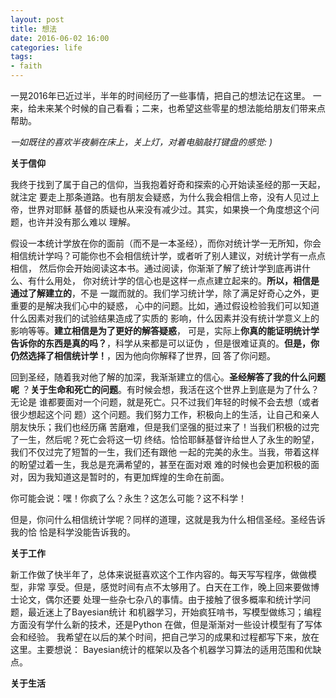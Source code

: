 ```yaml
---
layout: post
title: 想法
date: 2016-06-02 16:00
categories: life
tags:
- faith
---
```


一晃2016年已近过半，半年的时间经历了一些事情，把自己的想法记在这里。
一来，给未来某个时候的自己看看；二来，也希望这些零星的想法能给朋友们带来点帮助。

*一如既往的喜欢半夜躺在床上，关上灯，对着电脑敲打键盘的感觉: )*

**关于信仰**

我终于找到了属于自己的信仰，当我抱着好奇和探索的心开始读圣经的那一天起，就注定
要走上那条道路。也有朋友会疑惑，为什么我会相信上帝，没有人见过上帝，世界对耶稣
基督的质疑也从来没有减少过。其实，如果换一个角度想这个问题，也许并没有那么难以
理解。

假设一本统计学放在你的面前（而不是一本圣经），而你对统计学一无所知，你会
相信统计学吗？可能你也不会相信统计学，或者听了别人建议，对统计学有一点点相信，
然后你会开始阅读这本书。通过阅读，你渐渐了解了统计学到底再讲什么、有什么用处，
你对统计学的信心也是这样一点点建立起来的。**所以，相信是通过了解建立的**，不是
一蹴而就的。我们学习统计学，除了满足好奇心之外，更重要的是解决我们心中的疑惑，
心中的问题。比如，通过假设检验我们可以知道什么因素对我们的试验结果造成了实质的
影响，什么因素并没有统计学意义上的影响等等。**建立相信是为了更好的解答疑惑**，
可是，实际上**你真的能证明统计学告诉你的东西是真的吗？**，科学从来都是可以证伪
，但是很难证真的。**但是，你仍然选择了相信统计学！**，因为他向你解释了世界，回
答了你问题。

回到圣经，随着我对他了解的加深，我渐渐建立的信心。**圣经解答了我的什么问题呢**
？**关于生命和死亡的问题**。有时候会想，我活在这个世界上到底是为了什么？无论是
谁都要面对一个问题，就是死亡。只不过我们年轻的时候不会去想（或者很少想起这个问
题）这个问题。我们努力工作，积极向上的生活，让自己和亲人朋友快乐；我们也经历痛
苦磨难，但是我们坚强的挺过来了！当我们积极的过完了一生，然后呢？死亡会将这一切
终结。恰恰耶稣基督许给世人了永生的盼望，我们不仅过完了短暂的一生，我们还有跟他
一起的完美的永生。当我，带着这样的盼望过着一生，我总是充满希望的，甚至在面对艰
难的时候也会更加积极的面对，因为我知道这是暂时的，有更加辉煌的生命在前面。

你可能会说：嘿！你疯了么？永生？这怎么可能？这不科学！

但是，你问什么相信统计学呢？同样的道理，这就是我为什么相信圣经。圣经告诉我的恰
恰是科学没能告诉我的。

**关于工作**

新工作做了快半年了，总体来说挺喜欢这个工作内容的。每天写写程序，做做模型，非常
享受。但是，感觉时间有点不太够用了。白天在工作，晚上回来要做博士论文，偶尔还要
处理一些杂七杂八的事情。由于接触了很多概率和统计学问题，最近迷上了Bayesian统计
和机器学习，开始疯狂啃书，写模型做练习；编程方面没有学什么新的技术，还是Python
在做，但是渐渐对一些设计模型有了写体会和经验。
我希望在以后的某个时间，把自己学习的成果和过程都写下来，放在这里。主要想说：
Bayesian统计的框架以及各个机器学习算法的适用范围和优缺点。

**关于生活**


